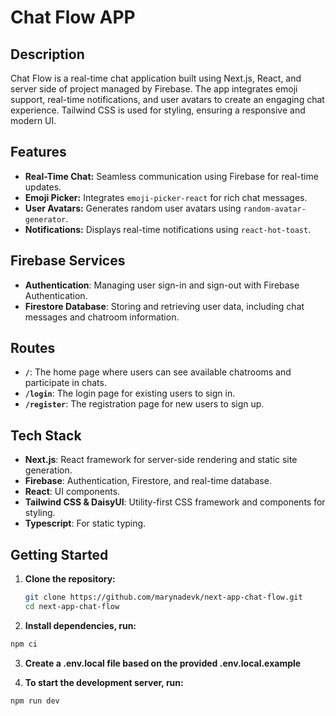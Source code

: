 # Chat Flow APP

## Description

Chat Flow is a real-time chat application built using Next.js, React, and server side of project managed by Firebase. The app integrates emoji support, real-time notifications, and user avatars to create an engaging chat experience. Tailwind CSS is used for styling, ensuring a responsive and modern UI.

## Features

- **Real-Time Chat:** Seamless communication using Firebase for real-time updates.
- **Emoji Picker:** Integrates `emoji-picker-react` for rich chat messages.
- **User Avatars:** Generates random user avatars using `random-avatar-generator`.
- **Notifications:** Displays real-time notifications using `react-hot-toast`.

## Firebase Services

- **Authentication**: Managing user sign-in and sign-out with Firebase Authentication.
- **Firestore Database**: Storing and retrieving user data, including chat messages and chatroom information.
  
## Routes

- **`/`**: The home page where users can see available chatrooms and participate in chats.
- **`/login`**: The login page for existing users to sign in.
- **`/register`**: The registration page for new users to sign up.

## Tech Stack

- **Next.js**: React framework for server-side rendering and static site generation.
- **Firebase**: Authentication, Firestore, and real-time database.
- **React**: UI components.
- **Tailwind CSS & DaisyUI**: Utility-first CSS framework and components for styling.
- **Typescript**: For static typing.

## Getting Started

1. **Clone the repository:**

   ```bash
   git clone https://github.com/marynadevk/next-app-chat-flow.git
   cd next-app-chat-flow
   ```
2. **Install dependencies, run:**
```sh
npm ci
```
3. **Create a .env.local file based on the provided .env.local.example**

4. **To start the development server, run:**
```sh
npm run dev
```
